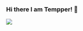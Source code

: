 ### Hi there I am Tempper! 👋
<img src="https://github-readme-stats.vercel.app/api?username=Tempper&&show_icons=true&title_color=ffffff&icon_color=bb2acf&text_color=daf7dc&bg_color=151515">
<!--
**Tempper/Tempper** is a ✨ _special_ ✨ repository because its `README.md` (this file) appears on your GitHub profile.

Here are some ideas to get you started:

- 🔭 I’m currently working on ...
- 🌱 I’m currently learning ...
- 👯 I’m looking to collaborate on ...
- 🤔 I’m looking for help with ...
- 💬 Ask me about ...
- 📫 How to reach me: ...
- 😄 Pronouns: ...
- ⚡ Fun fact: ...
-->

